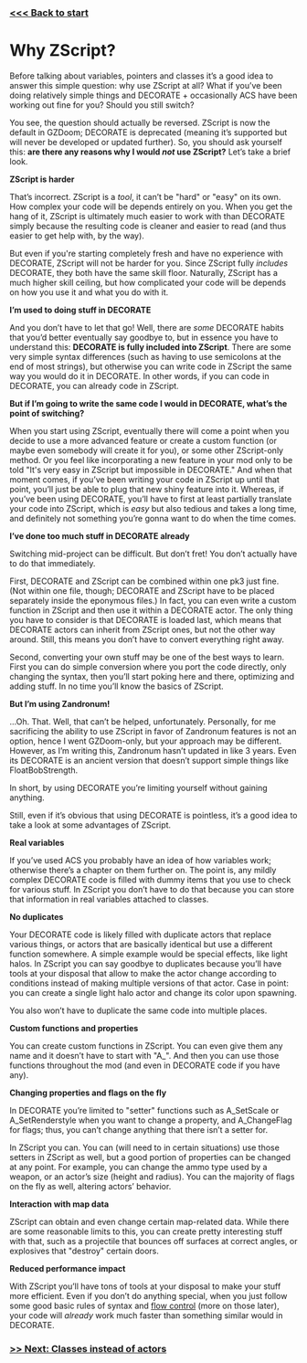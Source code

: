 ### [<<< Back to  start](README.md)

# Why ZScript?

Before talking about variables, pointers and classes it’s a good idea to answer this simple question: why use ZScript at all? What if you’ve been doing relatively simple things and DECORATE + occasionally ACS have been working out fine for you? Should you still switch?

You see, the question should actually be reversed. ZScript is now the default in GZDoom; DECORATE is deprecated (meaning it’s supported but will never be developed or updated further). So, you should ask yourself this: **are there any reasons why I would *not* use ZScript?** Let’s take a brief look.

**ZScript is harder**

That’s incorrect. ZScript is a *tool*, it can’t be "hard" or "easy" on its own. How complex your code will be depends entirely on you. When you get the hang of it, ZScript is ultimately much easier to work with than DECORATE simply because the resulting code is cleaner and easier to read (and thus easier to get help with, by the way).

But even if you're starting completely fresh and have no experience with DECORATE, ZScript will not be harder for you. Since ZScript fully *includes* DECORATE, they both have the same skill floor. Naturally, ZScript has a much higher skill ceiling, but how complicated your code will be depends on how you use it and what you do with it.

**I’m used to doing stuff in DECORATE**

And you don’t have to let that go! Well, there are *some* DECORATE habits that you’d better eventually say goodbye to, but in essence you have to understand this: **DECORATE is fully included into ZScript**. There are some very simple syntax differences (such as having to use semicolons at the end of most strings), but otherwise you can write code in ZScript the same way you would do it in DECORATE. In other words, if you can code in DECORATE, you can already code in ZScript.

**But if I’m going to write the same code I would in DECORATE, what’s the point of switching?**

When you start using ZScript, eventually there will come a point when you decide to use a more advanced feature or create a custom function (or maybe even somebody will create it for you), or some other ZScript-only method. Or you feel like incorporating a new feature in your mod only to be told "It's very easy in ZScript but impossible in DECORATE." And when that moment comes, if you’ve been writing your code in ZScript up until that point, you’ll just be able to plug that new shiny feature into it. Whereas, if you’ve been using DECORATE, you’ll have to first at least partially translate your code into ZScript, which is *easy* but also tedious and takes a long time, and definitely not something you’re gonna want to do when the time comes.

**I’ve done too much stuff in DECORATE already**

Switching mid-project can be difficult. But don’t fret! You don’t actually have to do that immediately.

First, DECORATE and ZScript can be combined within one pk3 just fine. (Not within one file, though; DECORATE and ZScript have to be placed separately inside the eponymous files.) In fact, you can even write a custom function in ZScript and then use it within a DECORATE actor. The only thing you have to consider is that DECORATE is loaded last, which means that DECORATE actors can inherit from ZScript ones, but not the other way around. Still, this means you don’t have to convert everything right away.

Second, converting your own stuff may be one of the best ways to learn. First you can do simple conversion where you port the code directly, only changing the syntax, then you’ll start poking here and there, optimizing and adding stuff. In no time you’ll know the basics of ZScript.

**But I’m using Zandronum!**

…Oh. That. Well, that can’t be helped, unfortunately. Personally, for me sacrificing the ability to use ZScript in favor of Zandronum features is not an option, hence I went GZDoom-only, but your approach may be different. However, as I’m writing this, Zandronum hasn’t updated in like 3 years. Even its DECORATE is an ancient version that doesn’t support simple things like FloatBobStrength.

 

In short, by using DECORATE you’re limiting yourself without gaining anything. 

Still, even if it’s obvious that using DECORATE is pointless, it’s a good idea to take a look at some advantages of ZScript.

**Real variables**

If you’ve used ACS you probably have an idea of how variables work; otherwise there’s a chapter on them further on. The point is, any mildly complex DECORATE code is filled with dummy items that you use to check for various stuff. In ZScript you don’t have to do that because you can store that information in real variables attached to classes.

**No duplicates**

Your DECORATE code is likely filled with duplicate actors that replace various things, or actors that are basically identical but use a different function somewhere. A simple example would be special effects, like light halos. In ZScript you can say goodbye to duplicates because you’ll have tools at your disposal that allow to make the actor change according to conditions instead of making multiple versions of that actor. Case in point: you can create a single light halo actor and change its color upon spawning.

You also won’t have to duplicate the same code into multiple places.

**Custom functions and properties**

You can create custom functions in ZScript. You can even give them any name and it doesn’t have to start with "A_". And then you can use those functions throughout the mod (and even in DECORATE code if you have any).

**Changing properties and flags on the fly**

In DECORATE you’re limited to "setter" functions such as A_SetScale or A_SetRenderstyle when you want to change a property, and A_ChangeFlag for flags; thus, you can’t change anything that there isn’t a setter for. 

In ZScript you can. You can (will need to in certain situations) use those setters in ZScript as well, but a good portion of properties can be changed at any point. For example, you can change the ammo type used by a weapon, or an actor’s size (height and radius). You can the majority of flags on the fly as well, altering actors’ behavior.

**Interaction with map data**

ZScript can obtain and even change certain map-related data. While there are some reasonable limits to this, you can create pretty interesting stuff with that, such as a projectile that bounces off surfaces at correct angles, or explosives that "destroy" certain doors.

**Reduced performance impact**

With ZScript you’ll have tons of tools at your disposal to make your stuff more efficient. Even if you don’t do anything special, when you just follow some good basic rules of syntax and [flow control](Flow_Control.md) (more on those later), your code will *already* work much faster than something similar would in DECORATE.



### [>> Next: Classes instead of actors](Classes_instead_of_actors.md)